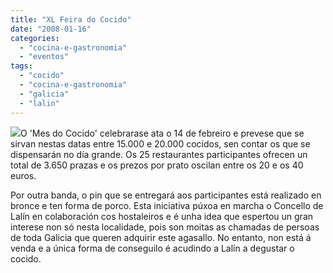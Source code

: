 ```yaml
---
title: "XL Feira do Cocido"
date: "2008-01-16"
categories: 
  - "cocina-e-gastronomia"
  - "eventos"
tags: 
  - "cocido"
  - "cocina-e-gastronomia"
  - "galicia"
  - "lalin"
---
```


![](images/prato.jpg)O 'Mes do Cocido' celebrarase ata o 14 de febreiro e prevese que se sirvan nestas datas entre 15.000 e 20.000 cocidos, sen contar os que se dispensarán no día grande. Os 25 restaurantes participantes ofrecen un total de 3.650 prazas e os prezos por prato oscilan entre os 20 e os 40 euros.

Por outra banda, o pin que se entregará aos participantes está realizado en bronce e ten forma de porco. Esta iniciativa púxoa en marcha o Concello de Lalín en colaboración cos hostaleiros e é unha idea que espertou un gran interese non só nesta localidade, pois son moitas as chamadas de persoas de toda Galicia que queren adquirir este agasallo. No entanto, non está á venda e a única forma de conseguilo é acudindo a Lalín a degustar o cocido.
